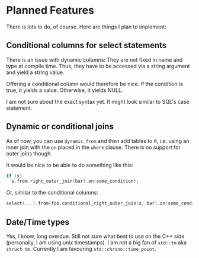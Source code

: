# Planned Features
There is lots to do, of course. Here are things I plan to implement:

## Conditional columns for select statements
There is an issue with dynamic columns: They are not fixed in name and type at compile time. Thus, they have to be accessed via a string argument and yield a string value.

Offering a conditional column would therefore be nice. If the condition is true, it yields a value. Otherwise, it yields NULL.

I am not sure about the exact syntax yet. It might look similar to SQL's case statement.

## Dynamic or conditional joins
As of now, you can use `dynamic_from` and then add tables to it, i.e. using an inner join with the `on` placed in the `where` clause. There is no support for outer joins though.

It would be nice to be able to do something like this:

```C++
if (x)
  s.from.right_outer_join(bar).on(some_condition);
```

Or, similar to the conditional columns:

```C++
select(...).from(foo.conditional_right_outer_join(x, bar).on(some_condition));
```

## Date/Time types
Yes, I know, long overdue. Still not sure what best to use on the C++ side (personally, I am using unix timestamps). I am not a big fan of `std::tm` aka `struct tm`. Currently I am favouring `std::chrono::time_point`.

